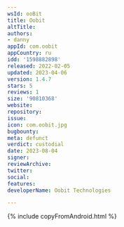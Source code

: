 ```yaml
---
wsId: ooBit
title: Oobit
altTitle: 
authors:
- danny
appId: com.oobit
appCountry: ru
idd: '1598882898'
released: 2022-02-05
updated: 2023-04-06
version: 1.4.7
stars: 5
reviews: 1
size: '90810368'
website: 
repository: 
issue: 
icon: com.oobit.jpg
bugbounty: 
meta: defunct
verdict: custodial
date: 2023-08-04
signer: 
reviewArchive: 
twitter: 
social: 
features: 
developerName: Oobit Technologies

---
```


{% include copyFromAndroid.html %}